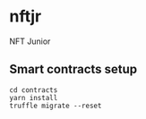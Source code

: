 # nftjr
NFT Junior

## Smart contracts setup

```
cd contracts
yarn install
truffle migrate --reset
```
